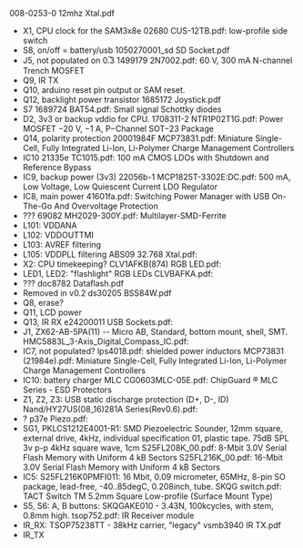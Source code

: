008-0253-0 12mhz Xtal.pdf
 * X1, CPU clock for the SAM3x8e
02680 CUS-12TB.pdf: low-profile side switch
 * S8, on/off = battery/usb
1050270001_sd SD Socket.pdf
 * J5, not populated on 0.̅3
1499179 2N7002.pdf: 60 V, 300 mA N-channel Trench MOSFET
 * Q9, IR TX
 * Q10, arduino reset pin output or SAM reset.
 * Q12, backlight power transistor
1685172 Joystick.pdf
 * S7
1689724 BAT54.pdf: Small signal Schottky diodes
 * D2, 3v3 or backup vddio for CPU.
1708311-2 NTR1P02T1G.pdf: Power MOSFET −20 V, −1 A, P−Channel SOT−23 Package
 * Q14, polarity protection
20001984F MCP73831.pdf: Miniature Single-Cell, Fully Integrated Li-Ion, Li-Polymer Charge Management Controllers
 * IC10
21335e TC1015.pdf: 100 mA CMOS LDOs with Shutdown and Reference Bypass
 * IC9, backup power (3v3)
22056b-1 MCP1825T-3302E:DC.pdf: 500 mA, Low Voltage, Low Quiescent Current LDO Regulator
 * IC8, main power
41601fa.pdf: Switching Power Manager with USB On-The-Go And Overvoltage Protection
 * ???
69082 MH2029-300Y.pdf: Multilayer-SMD-Ferrite
 * L101: VDDANA
 * L102: VDDOUTTMI
 * L103: AVREF filtering
 * L105: VDDPLL filtering
ABS09 32.768 Xtal.pdf:
 * X2: CPU timekeeping?
CLV1AFKB(874) RGB LED.pdf:
 * LED1, LED2: "flashlight" RGB LEDs
CLVBAFKA.pdf:
 * ???
doc8782 Dataflash.pdf
 * Removed in v0.2
ds30205 BSS84W.pdf
 * Q8, erase?
 * Q11, LCD power
 * Q13, IR RX
e24200011 USB Sockets.pdf:
 * J1, ZX62-AB-5PA(11) -- Micro AB, Standard, bottom mount, shell, SMT. 
HMC5883L_3-Axis_Digital_Compass_IC.pdf:
 * IC7, not populated?
lps4018.pdf: shielded power inductors
MCP73831 (21984e).pdf: Miniature Single-Cell, Fully Integrated Li-Ion, Li-Polymer Charge Management Controllers
 * IC10: battery charger
MLC CG0603MLC-05E.pdf: ChipGuard ® MLC Series - ESD Protectors
 * Z1, Z2, Z3: USB static discharge protection (D+, D-, ID)
Nand/HY27US(08_16)281A Series(Rev0.6).pdf:
 * ?
p37e Piezo.pdf:
 * SG1, PKLCS1212E4001-R1: SMD Piezoelectric Sounder, 12mm square, external drive, 4kHz, individual specification 01, plastic tape.
   75dB SPL 3v p-p 4kHz square wave, 1cm 
S25FL208K_00.pdf: 8-Mbit 3.0V Serial Flash Memory with Uniform 4 kB Sectors
S25FL216K_00.pdf: 16-Mbit 3.0V Serial Flash Memory with Uniform 4 kB Sectors
 * IC5: S25FL216K0PMFI011: 16 Mbit, 0.09 micrometer, 65MHz, 8-pin SO package, lead-free, -40..85degC, 0.208inch, tube.
SKQG switch.pdf: TACT Switch TM 5.2mm Square Low-profile (Surface Mount Type)
 * S5, S6: A, B buttons: SKQGAKE010 - 3.43N, 100kcycles, with stem, 0.8mm high.
tsop752.pdf: IR Receiver module
 * IR_RX: TSOP75238TT - 38kHz carrier, "legacy"
vsmb3940 IR TX.pdf
 * IR_TX
